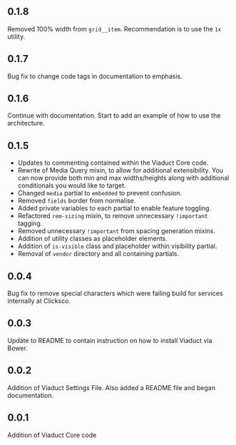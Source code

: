 ## 0.1.8
Removed 100% width from ```grid__item```. Recommendation is to use the ```1x``` utility.

## 0.1.7
Bug fix to change code tags in documentation to emphasis.

## 0.1.6
Continue with documentation. Start to add an example of how to use the architecture.

## 0.1.5
- Updates to commenting contained within the Viaduct Core code.
- Rewrite of Media Query mixin, to allow for additional extensibility. You can now provide both min and max widths/heights along with additional conditionals you would like to target.
- Changed ```media``` partial to ```embedded``` to prevent confusion.
- Removed ```fields``` border from normalise.
- Added private variables to each partial to enable feature toggling.
- Refactored ```rem-sizing``` mixin, to remove unnecessary ```!important``` tagging.
- Removed unnecessary ```!important``` from spacing generation mixins.
- Addition of utility classes as placeholder elements.
- Addition of ```is-visible``` class and placeholder within visibility partial.
- Removal of ```vendor``` directory and all containing partials. 

## 0.0.4
Bug fix to remove special characters which were failing build for services internally at Clicksco.

## 0.0.3
Update to README to contain instruction on how to install Viaduct via Bower.

## 0.0.2
Addition of Viaduct Settings File. Also added a README file and began documentation.

## 0.0.1
Addition of Viaduct Core code